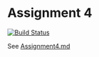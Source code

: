 # Assignment 4

[![Build Status](https://dev.azure.com/GamerBah/EWU-CSCD379-2020-Winter/_apis/build/status/GamerBah.EWU-CSCD379-2020-Winter?branchName=Assignment4)](https://dev.azure.com/GamerBah/EWU-CSCD379-2020-Winter/_build/latest?definitionId=3&branchName=Assignment4)

See [Assignment4.md](Assignment4.md)
